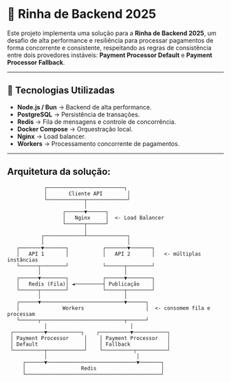 # 🐓 Rinha de Backend 2025

Este projeto implementa uma solução para a **Rinha de Backend 2025**, um desafio de alta performance e resiliência para processar pagamentos de forma concorrente e consistente, respeitando as regras de consistência entre dois provedores instáveis: **Payment Processor Default** e **Payment Processor Fallback**.

---

## 🚀 Tecnologias Utilizadas
- **Node.js / Bun** → Backend de alta performance.
- **PostgreSQL** → Persistência de transações.
- **Redis** → Fila de mensagens e controle de concorrência.
- **Docker Compose** → Orquestração local.
- **Nginx** → Load balancer.
- **Workers** → Processamento concorrente de pagamentos.
---

## Arquitetura da solução:

                ┌─────────────────────────┐
                │       Cliente API        │
                └────────────┬─────────────┘
                             │
                      ┌──────▼──────┐
                      │   Nginx     │  <- Load Balancer
                      └──────┬──────┘
                             │
               ┌─────────────┴─────────────┐
               │                           │
       ┌───────▼───────┐           ┌───────▼───────┐
       │   API 1       │           │   API 2       │   <- múltiplas instâncias
       └──────┬────────┘           └──────┬────────┘
              │                           │
       ┌──────▼────────┐           ┌──────▼────────┐
       │   Redis (Fila)│ ◄─────────┤ Publicação    │
       └──────┬────────┘           └──────┬────────┘
              │                           │
       ┌──────▼───────────────────────────▼──────┐
       │              Workers                    │  <- consomem fila e processam
       └──────┬───────────────────────────┬──────┘
                │                           │
     ┌──────────▼───────────┐    ┌──────────▼───────────┐
     │ Payment Processor     │    │ Payment Processor   │
     │ Default               │    │ Fallback            │
     └──────────┬────────────┘    └──────────┬──────────┘
                │                             │
         ┌──────▼─────────────────────────────▼───────┐
         │                  Redis                     │
         └────────────────────────────────────────────┘
